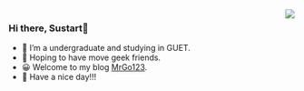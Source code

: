 <img align='right' src="https://github-readme-stats.vercel.app/api/top-langs/?username=MrGo123&show_icons=true">

### Hi there, Sustart👋

- 🔭 I’m a undergraduate and studying in GUET.
- 👯 Hoping to have move geek friends.
- 😀 Welcome to my blog [MrGo123](https://zy68.top).
- 💪 Have a nice day!!!


